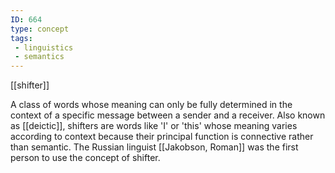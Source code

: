 ```yaml
---
ID: 664
type: concept
tags: 
 - linguistics
 - semantics
---
```


[[shifter]]

 A class of words
whose meaning can only be fully determined in the context of a specific
message between a sender and a receiver. Also known as
[[deictic]], shifters are
words like 'I' or 'this' whose meaning varies according to context
because their principal function is connective rather than semantic. The
Russian linguist [[Jakobson, Roman]] was the first
person to use the concept of shifter.

